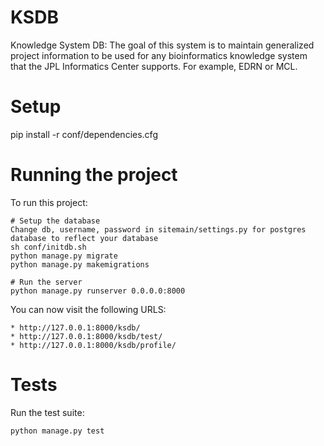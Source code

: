 # KSDB

Knowledge System DB: The goal of this system is to maintain generalized project information to be used for any bioinformatics knowledge system that the JPL Informatics Center supports. For example, EDRN or MCL.


# Setup

pip install -r conf/dependencies.cfg



# Running the project

To run this project:

    # Setup the database
    Change db, username, password in sitemain/settings.py for postgres database to reflect your database
    sh conf/initdb.sh
    python manage.py migrate
    python manage.py makemigrations

    # Run the server
    python manage.py runserver 0.0.0.0:8000

You can now visit the following URLS:

	* http://127.0.0.1:8000/ksdb/
	* http://127.0.0.1:8000/ksdb/test/
	* http://127.0.0.1:8000/ksdb/profile/

# Tests

Run the test suite:

    python manage.py test
